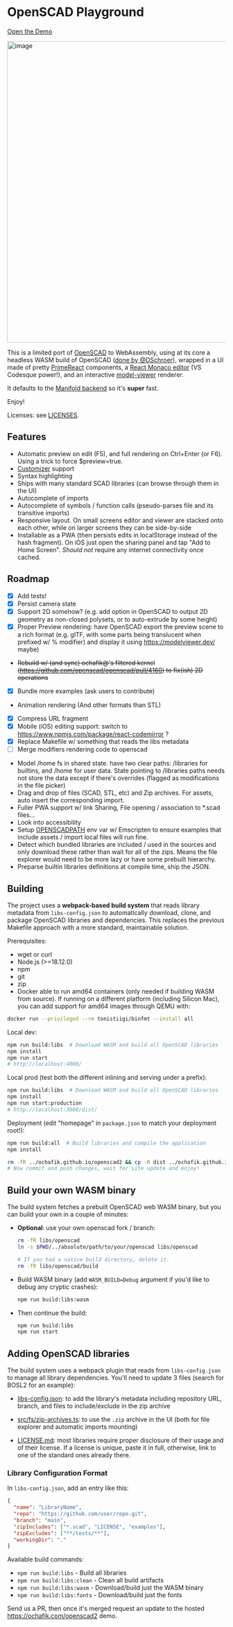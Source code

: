 # OpenSCAD Playground

[Open the Demo](https://ochafik.com/openscad2)

<a href="https://ochafik.com/openscad2" target="_blank">
<img width="694" alt="image" src="https://github.com/user-attachments/assets/58305f27-7e95-4c56-9cd7-0d766e0a21ae" />
</a>

This is a limited port of [OpenSCAD](https://openscad.org) to WebAssembly, using at its core a headless WASM build of OpenSCAD ([done by @DSchroer](https://github.com/DSchroer/openscad-wasm)), wrapped in a UI made of pretty [PrimeReact](https://github.com/primefaces/primereact) components, a [React Monaco editor](https://github.com/react-monaco-editor/react-monaco-editor) (VS Codesque power!), and an interactive [model-viewer](https://modelviewer.dev/) renderer.

It defaults to the [Manifold backend](https://github.com/openscad/openscad/pull/4533) so it's **super** fast.

Enjoy!

Licenses: see [LICENSES](./LICENSE).

## Features

- Automatic preview on edit (F5), and full rendering on Ctrl+Enter (or F6). Using a trick to force $preview=true.
- [Customizer](https://en.wikibooks.org/wiki/OpenSCAD_User_Manual/Customizer) support
- Syntax highlighting
- Ships with many standard SCAD libraries (can browse through them in the UI)
- Autocomplete of imports
- Autocomplete of symbols / function calls (pseudo-parses file and its transitive imports)
- Responsive layout. On small screens editor and viewer are stacked onto each other, while on larger screens they can be side-by-side
- Installable as a PWA (then persists edits in localStorage instead of the hash fragment). On iOS just open the sharing panel and tap "Add to Home Screen". *Should not* require any internet connectivity once cached.

## Roadmap

- [x] Add tests!
- [x] Persist camera state
- [x] Support 2D somehow? (e.g. add option in OpenSCAD to output 2D geometry as non-closed polysets, or to auto-extrude by some height)
- [x] Proper Preview rendering: have OpenSCAD export the preview scene to a rich format (e.g. glTF, with some parts being translucent when prefixed w/ % modifier) and display it using https://modelviewer.dev/ maybe)
- ~~Rebuild w/ (and sync) ochafik@'s filtered kernel (https://github.com/openscad/openscad/pull/4160) to fix(ish) 2D operations~~
- [x] Bundle more examples (ask users to contribute)
- Animation rendering (And other formats than STL)
- [x] Compress URL fragment
- [x] Mobile (iOS) editing support: switch to https://www.npmjs.com/package/react-codemirror ?
- [x] Replace Makefile w/ something that reads the libs metadata
- [ ] Merge modifiers rendering code to openscad
- Model /home fs in shared state. have two clear paths: /libraries for builtins, and /home for user data. State pointing to /libraries paths needs not store the data except if there's overrides (flagged as modifications in the file picker)
- Drag and drop of files (SCAD, STL, etc) and Zip archives. For assets, auto insert the corresponding import.
- Fuller PWA support w/ link Sharing, File opening / association to *.scad files... 
- Look into accessibility
- Setup [OPENSCADPATH](https://en.wikibooks.org/wiki/OpenSCAD_User_Manual/Libraries#Setting_OPENSCADPATH) env var w/ Emscripten to ensure examples that include assets / import local files will run fine.
- Detect which bundled libraries are included / used in the sources and only download these rather than wait for all of the zips. Means the file explorer would need to be more lazy or have some prebuilt hierarchy.
- Preparse builtin libraries definitions at compile time, ship the JSON.

## Building

The project uses a **webpack-based build system** that reads library metadata from `libs-config.json` to automatically download, clone, and package OpenSCAD libraries and dependencies. This replaces the previous Makefile approach with a more standard, maintainable solution.

Prerequisites:
*   wget or curl
*   Node.js (>=18.12.0)
*   npm
*   git
*   zip
*   Docker able to run amd64 containers (only needed if building WASM from source). If running on a different platform (including Silicon Mac), you can add support for amd64 images through QEMU with:

  ```bash
  docker run --privileged --rm tonistiigi/binfmt --install all
  ```

Local dev:

```bash
npm run build:libs  # Download WASM and build all OpenSCAD libraries
npm install
npm run start
# http://localhost:4000/
```

Local prod (test both the different inlining and serving under a prefix):

```bash
npm run build:libs  # Download WASM and build all OpenSCAD libraries
npm install
npm run start:production
# http://localhost:3000/dist/
```

Deployment (edit "homepage" in `package.json` to match your deployment root!):

```bash
npm run build:all  # Build libraries and compile the application
npm install

rm -fR ../ochafik.github.io/openscad2 && cp -R dist ../ochafik.github.io/openscad2 
# Now commit and push changes, wait for site update and enjoy!
```

## Build your own WASM binary

The build system fetches a prebuilt OpenSCAD web WASM binary, but you can build your own in a couple of minutes:

- **Optional**: use your own openscad fork / branch:

  ```bash
  rm -fR libs/openscad
  ln -s $PWD/../absolute/path/to/your/openscad libs/openscad
  
  # If you had a native build directory, delete it.
  rm -fR libs/openscad/build
  ```

- Build WASM binary (add `WASM_BUILD=Debug` argument if you'd like to debug any cryptic crashes):

  ```bash
  npm run build:libs:wasm
  ```

- Then continue the build:

  ```bash
  npm run build:libs
  npm run start
  ```

## Adding OpenSCAD libraries

The build system uses a webpack plugin that reads from `libs-config.json` to manage all library dependencies. You'll need to update 3 files (search for BOSL2 for an example):

- [libs-config.json](./libs-config.json): to add the library's metadata including repository URL, branch, and files to include/exclude in the zip archive

- [src/fs/zip-archives.ts](./src/fs/zip-archives.ts): to use the `.zip` archive in the UI (both for file explorer and automatic imports mounting)

- [LICENSE.md](./LICENSE.md): most libraries require proper disclosure of their usage and of their license. If a license is unique, paste it in full, otherwise, link to one of the standard ones already there.

### Library Configuration Format

In `libs-config.json`, add an entry like this:

```json
{
  "name": "LibraryName",
  "repo": "https://github.com/user/repo.git", 
  "branch": "main",
  "zipIncludes": ["*.scad", "LICENSE", "examples"],
  "zipExcludes": ["**/tests/**"],
  "workingDir": "."
}
```

Available build commands:
- `npm run build:libs` - Build all libraries
- `npm run build:libs:clean` - Clean all build artifacts
- `npm run build:libs:wasm` - Download/build just the WASM binary
- `npm run build:libs:fonts` - Download/build just the fonts

Send us a PR, then once it's merged request an update to the hosted https://ochafik.com/openscad2 demo.
